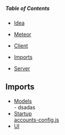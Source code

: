 ##### Table of Contents

- [Idea](.idea)

- [Meteor](.meteor)

- [Client](client)

- [Imports](#Imports)

- [Server](server)




## Imports

- [Models](imports/models)
<br> - dsadas
- [Startup](imports/startup)
<br> [accounts-config.js](imports/staartup/accounts-config.js)
- [UI](imports/ui)

